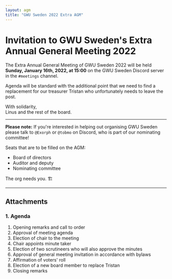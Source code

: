 ```yaml
---
layout: agm
title: "GWU Sweden 2022 Extra AGM"
---
```


# Invitation to GWU Sweden's **Extra** Annual General Meeting 2022

The Extra Annual General Meeting of GWU Sweden 2022 will be held **Sunday, January 16th, 2022, at 15:00** on the GWU Sweden Discord server in the `#meetings` channel.

Agenda will be standard with the additional point that we need to find a replacement for our treasurer Tristan who unfortunately needs to leave the post.

With solidarity,  
Linus and the rest of the board.

---

**Please note:** If you're interested in helping out organising GWU Sweden please talk to `@Exorph` or `@tobmo` on Discord, who is part of our nominating committee!

Seats that are to be filled on the AGM:

- Board of directors
- Auditor and deputy
- Nominating committee

The org needs you. 🏗️

---

## Attachments

### 1. Agenda



1. Opening remarks and call to order
2. Approval of meeting agenda
3. Election of chair to the meeting
4. Chair appoints minute taker
5. Election of two scrutineers who will also approve the minutes
6. Approval of general meeting invitation in accordance with bylaws
7. Affirmation of voters' roll
8. Election of a new board member to replace Tristan
9. Closing remarks
